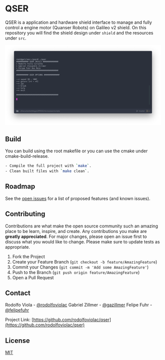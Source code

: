 # QSER

QSER is a application and hardware shield interface to manage and fully control a engine motor (Quanser Robots) on Galileo v2 shield.
On this repository you will find the shield design under `shield` and the resources under `src`.

![Terminal](./img/terminal.png)

## Build

You can build using the root makefile or you can use the cmake under cmake-build-release.

```bash
- Compile the full project with `make`.
- Clean built files with `make clean`.
```

## Roadmap

See the [open issues](https://github.com/rodolfoviolac/qser/issues) for a list of proposed features (and known issues).



## Contributing

Contributions are what make the open source community such an amazing place to be learn, inspire, and create. Any contributions you make are **greatly appreciated**.
For major changes, please open an issue first to discuss what you would like to change.
Please make sure to update tests as appropriate.

1. Fork the Project
2. Create your Feature Branch (`git checkout -b feature/AmazingFeature`)
3. Commit your Changes (`git commit -m 'Add some AmazingFeature'`)
4. Push to the Branch (`git push origin feature/AmazingFeature`)
5. Open a Pull Request

<!-- CONTACT -->
## Contact

Rodolfo Viola - [@rodolfoviolac](https://github.com/rodolfoviolac)
Gabriel Zillmer - [@gazillmer](https://github.com/gazillmer)
Felipe Fuhr - [@felipefuhr](https://github.com/felipefuhr)

Project Link: [https://github.com/rodolfoviolac/qser](https://github.com/rodolfoviolac/qser)


## License
[MIT](https://github.com/rodolfoviolac/qser/LICENSE.md)